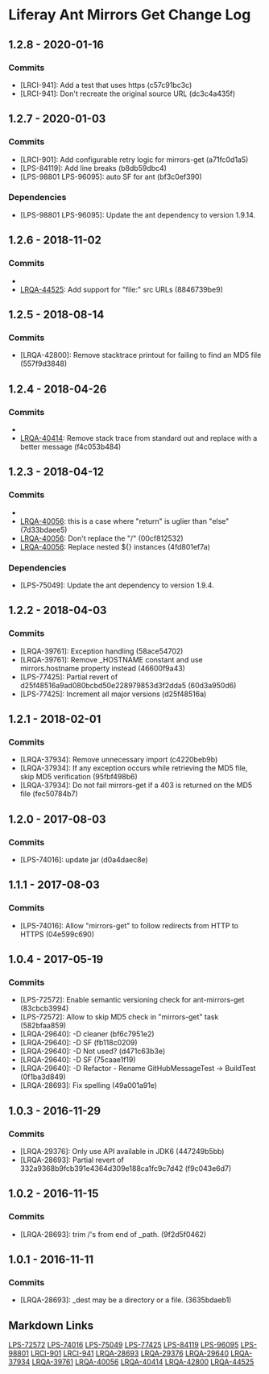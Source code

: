 # Liferay Ant Mirrors Get Change Log

## 1.2.8 - 2020-01-16

### Commits
- [LRCI-941]: Add a test that uses https (c57c91bc3c)
- [LRCI-941]: Don't recreate the original source URL (dc3c4a435f)

## 1.2.7 - 2020-01-03

### Commits
- [LRCI-901]: Add configurable retry logic for mirrors-get (a71fc0d1a5)
- [LPS-84119]: Add line breaks (b8db59dbc4)
- [LPS-98801 LPS-96095]: auto SF for ant (bf3c0ef390)

### Dependencies
- [LPS-98801 LPS-96095]: Update the ant dependency to version 1.9.14.

## 1.2.6 - 2018-11-02

### Commits
- [LRQA-44525]: Simplify (c054abc60c)
- [LRQA-44525]: Add support for "file:" src URLs (8846739be9)

## 1.2.5 - 2018-08-14

### Commits
- [LRQA-42800]: Remove stacktrace printout for failing to find an MD5 file
(557f9d3848)

## 1.2.4 - 2018-04-26

### Commits
- [LRQA-40414]: Wordsmith (45e12049ba)
- [LRQA-40414]: Remove stack trace from standard out and replace with a better
message (f4c053b484)

## 1.2.3 - 2018-04-12

### Commits
- [LRQA-40056]: publish (9a5d94c051)
- [LRQA-40056]: this is a case where "return" is uglier than "else" (7d33bdaee5)
- [LRQA-40056]: Don't replace the "/" (00cf812532)
- [LRQA-40056]: Replace nested ${<property>} instances (4fd801ef7a)

### Dependencies
- [LPS-75049]: Update the ant dependency to version 1.9.4.

## 1.2.2 - 2018-04-03

### Commits
- [LRQA-39761]: Exception handling (58ace54702)
- [LRQA-39761]: Remove _HOSTNAME constant and use mirrors.hostname property
instead (46600f9a43)
- [LPS-77425]: Partial revert of d25f48516a9ad080bcbd50e228979853d3f2dda5
(60d3a950d6)
- [LPS-77425]: Increment all major versions (d25f48516a)

## 1.2.1 - 2018-02-01

### Commits
- [LRQA-37934]: Remove unnecessary import (c4220beb9b)
- [LRQA-37934]: If any exception occurs while retrieving the MD5 file, skip MD5
verification (95fbf498b6)
- [LRQA-37934]: Do not fail mirrors-get if a 403 is returned on the MD5 file
(fec50784b7)

## 1.2.0 - 2017-08-03

### Commits
- [LPS-74016]: update jar (d0a4daec8e)

## 1.1.1 - 2017-08-03

### Commits
- [LPS-74016]: Allow "mirrors-get" to follow redirects from HTTP to HTTPS
(04e599c690)

## 1.0.4 - 2017-05-19

### Commits
- [LPS-72572]: Enable semantic versioning check for ant-mirrors-get (83cbcb3994)
- [LPS-72572]: Allow to skip MD5 check in "mirrors-get" task (582bfaa859)
- [LRQA-29640]: -D cleaner (bf6c7951e2)
- [LRQA-29640]: -D SF (fb118c0209)
- [LRQA-29640]: -D Not used? (d471c63b3e)
- [LRQA-29640]: -D SF (75caae1f19)
- [LRQA-29640]: -D Refactor - Rename GitHubMessageTest -> BuildTest (0f1ba3d849)
- [LRQA-28693]: Fix spelling (49a001a91e)

## 1.0.3 - 2016-11-29

### Commits
- [LRQA-29376]: Only use API available in JDK6 (447249b5bb)
- [LRQA-28693]: Partial revert of 332a9368b9fcb391e4364d309e188ca1fc9c7d42
(f9c043e6d7)

## 1.0.2 - 2016-11-15

### Commits
- [LRQA-28693]: trim /'s from end of _path. (9f2d5f0462)

## 1.0.1 - 2016-11-11

### Commits
- [LRQA-28693]: _dest may be a directory or a file. (3635bdaeb1)

## Markdown Links
[LPS-72572](https://issues.liferay.com/browse/LPS-72572)
[LPS-74016](https://issues.liferay.com/browse/LPS-74016)
[LPS-75049](https://issues.liferay.com/browse/LPS-75049)
[LPS-77425](https://issues.liferay.com/browse/LPS-77425)
[LPS-84119](https://issues.liferay.com/browse/LPS-84119)
[LPS-96095](https://issues.liferay.com/browse/LPS-96095)
[LPS-98801](https://issues.liferay.com/browse/LPS-98801)
[LRCI-901](https://issues.liferay.com/browse/LRCI-901)
[LRCI-941](https://issues.liferay.com/browse/LRCI-941)
[LRQA-28693](https://issues.liferay.com/browse/LRQA-28693)
[LRQA-29376](https://issues.liferay.com/browse/LRQA-29376)
[LRQA-29640](https://issues.liferay.com/browse/LRQA-29640)
[LRQA-37934](https://issues.liferay.com/browse/LRQA-37934)
[LRQA-39761](https://issues.liferay.com/browse/LRQA-39761)
[LRQA-40056](https://issues.liferay.com/browse/LRQA-40056)
[LRQA-40414](https://issues.liferay.com/browse/LRQA-40414)
[LRQA-42800](https://issues.liferay.com/browse/LRQA-42800)
[LRQA-44525](https://issues.liferay.com/browse/LRQA-44525)